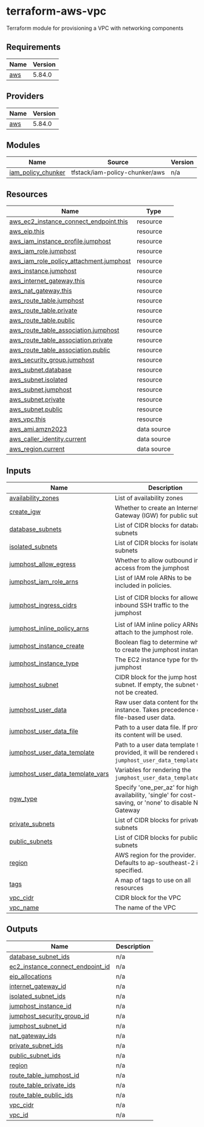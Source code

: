# terraform-aws-vpc

Terraform module for provisioning a VPC with networking components

## Requirements

| Name | Version |
|------|---------|
| <a name="requirement_aws"></a> [aws](#requirement\_aws) | 5.84.0 |

## Providers

| Name | Version |
|------|---------|
| <a name="provider_aws"></a> [aws](#provider\_aws) | 5.84.0 |

## Modules

| Name | Source | Version |
|------|--------|---------|
| <a name="module_iam_policy_chunker"></a> [iam\_policy\_chunker](#module\_iam\_policy\_chunker) | tfstack/iam-policy-chunker/aws | n/a |

## Resources

| Name | Type |
|------|------|
| [aws_ec2_instance_connect_endpoint.this](https://registry.terraform.io/providers/hashicorp/aws/5.84.0/docs/resources/ec2_instance_connect_endpoint) | resource |
| [aws_eip.this](https://registry.terraform.io/providers/hashicorp/aws/5.84.0/docs/resources/eip) | resource |
| [aws_iam_instance_profile.jumphost](https://registry.terraform.io/providers/hashicorp/aws/5.84.0/docs/resources/iam_instance_profile) | resource |
| [aws_iam_role.jumphost](https://registry.terraform.io/providers/hashicorp/aws/5.84.0/docs/resources/iam_role) | resource |
| [aws_iam_role_policy_attachment.jumphost](https://registry.terraform.io/providers/hashicorp/aws/5.84.0/docs/resources/iam_role_policy_attachment) | resource |
| [aws_instance.jumphost](https://registry.terraform.io/providers/hashicorp/aws/5.84.0/docs/resources/instance) | resource |
| [aws_internet_gateway.this](https://registry.terraform.io/providers/hashicorp/aws/5.84.0/docs/resources/internet_gateway) | resource |
| [aws_nat_gateway.this](https://registry.terraform.io/providers/hashicorp/aws/5.84.0/docs/resources/nat_gateway) | resource |
| [aws_route_table.jumphost](https://registry.terraform.io/providers/hashicorp/aws/5.84.0/docs/resources/route_table) | resource |
| [aws_route_table.private](https://registry.terraform.io/providers/hashicorp/aws/5.84.0/docs/resources/route_table) | resource |
| [aws_route_table.public](https://registry.terraform.io/providers/hashicorp/aws/5.84.0/docs/resources/route_table) | resource |
| [aws_route_table_association.jumphost](https://registry.terraform.io/providers/hashicorp/aws/5.84.0/docs/resources/route_table_association) | resource |
| [aws_route_table_association.private](https://registry.terraform.io/providers/hashicorp/aws/5.84.0/docs/resources/route_table_association) | resource |
| [aws_route_table_association.public](https://registry.terraform.io/providers/hashicorp/aws/5.84.0/docs/resources/route_table_association) | resource |
| [aws_security_group.jumphost](https://registry.terraform.io/providers/hashicorp/aws/5.84.0/docs/resources/security_group) | resource |
| [aws_subnet.database](https://registry.terraform.io/providers/hashicorp/aws/5.84.0/docs/resources/subnet) | resource |
| [aws_subnet.isolated](https://registry.terraform.io/providers/hashicorp/aws/5.84.0/docs/resources/subnet) | resource |
| [aws_subnet.jumphost](https://registry.terraform.io/providers/hashicorp/aws/5.84.0/docs/resources/subnet) | resource |
| [aws_subnet.private](https://registry.terraform.io/providers/hashicorp/aws/5.84.0/docs/resources/subnet) | resource |
| [aws_subnet.public](https://registry.terraform.io/providers/hashicorp/aws/5.84.0/docs/resources/subnet) | resource |
| [aws_vpc.this](https://registry.terraform.io/providers/hashicorp/aws/5.84.0/docs/resources/vpc) | resource |
| [aws_ami.amzn2023](https://registry.terraform.io/providers/hashicorp/aws/5.84.0/docs/data-sources/ami) | data source |
| [aws_caller_identity.current](https://registry.terraform.io/providers/hashicorp/aws/5.84.0/docs/data-sources/caller_identity) | data source |
| [aws_region.current](https://registry.terraform.io/providers/hashicorp/aws/5.84.0/docs/data-sources/region) | data source |

## Inputs

| Name | Description | Type | Default | Required |
|------|-------------|------|---------|:--------:|
| <a name="input_availability_zones"></a> [availability\_zones](#input\_availability\_zones) | List of availability zones | `list(string)` | n/a | yes |
| <a name="input_create_igw"></a> [create\_igw](#input\_create\_igw) | Whether to create an Internet Gateway (IGW) for public subnets | `bool` | `true` | no |
| <a name="input_database_subnets"></a> [database\_subnets](#input\_database\_subnets) | List of CIDR blocks for database subnets | `list(string)` | `[]` | no |
| <a name="input_isolated_subnets"></a> [isolated\_subnets](#input\_isolated\_subnets) | List of CIDR blocks for isolated subnets | `list(string)` | `[]` | no |
| <a name="input_jumphost_allow_egress"></a> [jumphost\_allow\_egress](#input\_jumphost\_allow\_egress) | Whether to allow outbound internet access from the jumphost | `bool` | `false` | no |
| <a name="input_jumphost_iam_role_arns"></a> [jumphost\_iam\_role\_arns](#input\_jumphost\_iam\_role\_arns) | List of IAM role ARNs to be included in policies. | `list(string)` | `[]` | no |
| <a name="input_jumphost_ingress_cidrs"></a> [jumphost\_ingress\_cidrs](#input\_jumphost\_ingress\_cidrs) | List of CIDR blocks for allowed inbound SSH traffic to the jumphost | `list(string)` | <pre>[<br/>  "0.0.0.0/0"<br/>]</pre> | no |
| <a name="input_jumphost_inline_policy_arns"></a> [jumphost\_inline\_policy\_arns](#input\_jumphost\_inline\_policy\_arns) | List of IAM inline policy ARNs to attach to the jumphost role. | `list(string)` | `[]` | no |
| <a name="input_jumphost_instance_create"></a> [jumphost\_instance\_create](#input\_jumphost\_instance\_create) | Boolean flag to determine whether to create the jumphost instance. | `bool` | `true` | no |
| <a name="input_jumphost_instance_type"></a> [jumphost\_instance\_type](#input\_jumphost\_instance\_type) | The EC2 instance type for the jumphost | `string` | `"t3.micro"` | no |
| <a name="input_jumphost_subnet"></a> [jumphost\_subnet](#input\_jumphost\_subnet) | CIDR block for the jump host subnet. If empty, the subnet will not be created. | `string` | `""` | no |
| <a name="input_jumphost_user_data"></a> [jumphost\_user\_data](#input\_jumphost\_user\_data) | Raw user data content for the EC2 instance. Takes precedence over file-based user data. | `string` | `""` | no |
| <a name="input_jumphost_user_data_file"></a> [jumphost\_user\_data\_file](#input\_jumphost\_user\_data\_file) | Path to a user data file. If provided, its content will be used. | `string` | `""` | no |
| <a name="input_jumphost_user_data_template"></a> [jumphost\_user\_data\_template](#input\_jumphost\_user\_data\_template) | Path to a user data template file. If provided, it will be rendered using `jumphost_user_data_template_vars`. | `string` | `""` | no |
| <a name="input_jumphost_user_data_template_vars"></a> [jumphost\_user\_data\_template\_vars](#input\_jumphost\_user\_data\_template\_vars) | Variables for rendering the `jumphost_user_data_template` file. | `map(any)` | `{}` | no |
| <a name="input_ngw_type"></a> [ngw\_type](#input\_ngw\_type) | Specify 'one\_per\_az' for high availability, 'single' for cost-saving, or 'none' to disable NAT Gateway | `string` | `"none"` | no |
| <a name="input_private_subnets"></a> [private\_subnets](#input\_private\_subnets) | List of CIDR blocks for private subnets | `list(string)` | `[]` | no |
| <a name="input_public_subnets"></a> [public\_subnets](#input\_public\_subnets) | List of CIDR blocks for public subnets | `list(string)` | `[]` | no |
| <a name="input_region"></a> [region](#input\_region) | AWS region for the provider. Defaults to ap-southeast-2 if not specified. | `string` | `"ap-southeast-2"` | no |
| <a name="input_tags"></a> [tags](#input\_tags) | A map of tags to use on all resources | `map(string)` | `{}` | no |
| <a name="input_vpc_cidr"></a> [vpc\_cidr](#input\_vpc\_cidr) | CIDR block for the VPC | `string` | n/a | yes |
| <a name="input_vpc_name"></a> [vpc\_name](#input\_vpc\_name) | The name of the VPC | `string` | n/a | yes |

## Outputs

| Name | Description |
|------|-------------|
| <a name="output_database_subnet_ids"></a> [database\_subnet\_ids](#output\_database\_subnet\_ids) | n/a |
| <a name="output_ec2_instance_connect_endpoint_id"></a> [ec2\_instance\_connect\_endpoint\_id](#output\_ec2\_instance\_connect\_endpoint\_id) | n/a |
| <a name="output_eip_allocations"></a> [eip\_allocations](#output\_eip\_allocations) | n/a |
| <a name="output_internet_gateway_id"></a> [internet\_gateway\_id](#output\_internet\_gateway\_id) | n/a |
| <a name="output_isolated_subnet_ids"></a> [isolated\_subnet\_ids](#output\_isolated\_subnet\_ids) | n/a |
| <a name="output_jumphost_instance_id"></a> [jumphost\_instance\_id](#output\_jumphost\_instance\_id) | n/a |
| <a name="output_jumphost_security_group_id"></a> [jumphost\_security\_group\_id](#output\_jumphost\_security\_group\_id) | n/a |
| <a name="output_jumphost_subnet_id"></a> [jumphost\_subnet\_id](#output\_jumphost\_subnet\_id) | n/a |
| <a name="output_nat_gateway_ids"></a> [nat\_gateway\_ids](#output\_nat\_gateway\_ids) | n/a |
| <a name="output_private_subnet_ids"></a> [private\_subnet\_ids](#output\_private\_subnet\_ids) | n/a |
| <a name="output_public_subnet_ids"></a> [public\_subnet\_ids](#output\_public\_subnet\_ids) | n/a |
| <a name="output_region"></a> [region](#output\_region) | n/a |
| <a name="output_route_table_jumphost_id"></a> [route\_table\_jumphost\_id](#output\_route\_table\_jumphost\_id) | n/a |
| <a name="output_route_table_private_ids"></a> [route\_table\_private\_ids](#output\_route\_table\_private\_ids) | n/a |
| <a name="output_route_table_public_ids"></a> [route\_table\_public\_ids](#output\_route\_table\_public\_ids) | n/a |
| <a name="output_vpc_cidr"></a> [vpc\_cidr](#output\_vpc\_cidr) | n/a |
| <a name="output_vpc_id"></a> [vpc\_id](#output\_vpc\_id) | n/a |

